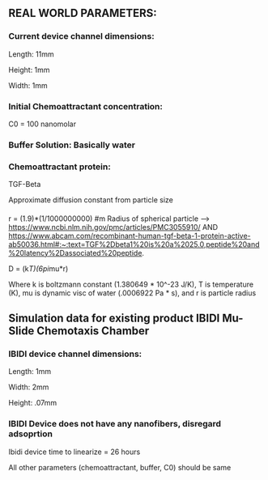 ## REAL WORLD PARAMETERS:

### Current device channel dimensions:

Length: 11mm

Height: 1mm

Width: 1mm

### Initial Chemoattractant concentration:

C0 = 100 nanomolar

### Buffer Solution: Basically water

### Chemoattractant protein:

TGF-Beta

Approximate diffusion constant from particle size 

#### 

r = (1.9)*(1/1000000000) #m 
Radius of spherical particle --> https://www.ncbi.nlm.nih.gov/pmc/articles/PMC3055910/ AND https://www.abcam.com/recombinant-human-tgf-beta-1-protein-active-ab50036.html#:~:text=TGF%2Dbeta1%20is%20a%2025.0,peptide%20and%20latency%2Dassociated%20peptide.

D = (k*T)(6pi*mu*r)

Where k is boltzmann constant (1.380649 * 10^-23 J/K), T is temperature (K), mu is dynamic visc of water (.0006922 Pa * s),
and r is particle radius


## Simulation data for existing product IBIDI Mu-Slide Chemotaxis Chamber

### IBIDI device channel dimensions:

Length: 1mm

Width: 2mm

Height: .07mm

### IBIDI Device does not have any nanofibers, disregard adsoprtion

Ibidi device time to linearize = 26 hours

All other parameters (chemoattractant, buffer, C0) should be same